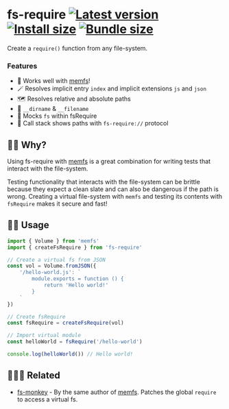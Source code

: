 # fs-require [![Latest version](https://badgen.net/npm/v/fs-require)](https://npm.im/fs-require) <!-- [![Monthly downloads](https://badgen.net/npm/dm/fs-require)](https://npm.im/fs-require) -->[![Install size](https://packagephobia.now.sh/badge?p=fs-require)](https://packagephobia.now.sh/result?p=fs-require) [![Bundle size](https://badgen.net/bundlephobia/minzip/fs-require)](https://bundlephobia.com/result?p=fs-require)

Create a `require()` function from any file-system.

### Features
- 💞 Works well with [memfs](https://github.com/streamich/memfs)!
- 🪄 Resolves implicit entry `index` and implicit extensions `js` and `json`
- 🗺 Resolves relative and absolute paths
- 📍 `__dirname` & `__filename`
- 👻 Mocks `fs` within fsRequire
- 👣 Call stack shows paths with `fs-require://` protocol

## 🙋‍♀️ Why?
Using fs-require with [memfs](https://github.com/streamich/memfs) is a great combination for writing tests that interact with the file-system.

Testing functionality that interacts with the file-system can be brittle because they expect a clean slate and can also be dangerous if the path is wrong. Creating a virtual file-system with `memfs` and testing its contents with `fsRequire` makes it secure and fast!

## 👨‍🏫 Usage

```js
import { Volume } from 'memfs'
import { createFsRequire } from 'fs-require'

// Create a virtual fs from JSON
const vol = Volume.fromJSON({
	'/hello-world.js': `
		module.exports = function () {
			return 'Hello world!'
		}
	`
})

// Create fsRequire
const fsRequire = createFsRequire(vol)

// Import virtual module
const helloWorld = fsRequire('/hello-world')

console.log(helloWorld()) // Hello world!
```

## 👨‍👩‍👧 Related
- [fs-monkey](https://github.com/streamich/fs-monkey) - By the same author of [memfs](https://github.com/streamich/memfs). Patches the global `require` to access a virtual fs.
